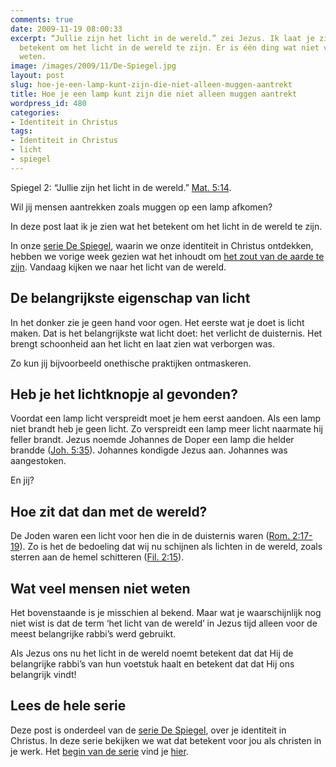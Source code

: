 ```yaml
---
comments: true
date: 2009-11-19 08:00:33
excerpt: “Jullie zijn het licht in de wereld.” zei Jezus. Ik laat je zien wat het
  betekent om het licht in de wereld te zijn. Er is één ding wat niet veel mensen
  weten.
image: /images/2009/11/De-Spiegel.jpg
layout: post
slug: hoe-je-een-lamp-kunt-zijn-die-niet-alleen-muggen-aantrekt
title: Hoe je een lamp kunt zijn die niet alleen muggen aantrekt
wordpress_id: 480
categories:
- Identiteit in Christus
tags:
- Identiteit in Christus
- licht
- spiegel
---
```


Spiegel 2: “Jullie zijn het licht in de wereld.” [Mat. 5:14](http://www.biblija.net/biblija.cgi?m=Matteus+5%3A14&id18=1&pos=0&l=nl&set=10).

Wil jij mensen aantrekken zoals muggen op een lamp afkomen?

In deze post laat ik je zien wat het betekent om het licht in de wereld te zijn.

In onze [serie De Spiegel](/2009/11/09/kijk-eens-wat-vaker-in-de-spiegel/), waarin we onze identiteit in Christus ontdekken, hebben we vorige week gezien wat het inhoudt om [het zout van de aarde te zijn](/2009/11/12/het-geheim-van-het-zout-van-de-aarde/). Vandaag kijken we naar het licht van de wereld.




## De belangrijkste eigenschap van licht


In het donker zie je geen hand voor ogen. Het eerste wat je doet is licht maken. Dat is het belangrijkste wat licht doet: het verlicht de duisternis. Het brengt schoonheid aan het licht en laat zien wat verborgen was.

Zo kun jij bijvoorbeeld onethische praktijken ontmaskeren.


## Heb je het lichtknopje al gevonden?


Voordat een lamp licht verspreidt moet je hem eerst aandoen. Als een lamp niet brandt heb je geen licht. Zo verspreidt een lamp meer licht naarmate hij feller brandt. Jezus noemde Johannes de Doper een lamp die helder brandde ([Joh. 5:35](http://www.biblija.net/biblija.cgi?m=Johannes+5%3A35&id18=1&pos=0&l=nl&set=10)). Johannes kondigde Jezus aan. Johannes was aangestoken.

En jij?


## Hoe zit dat dan met de wereld?


De Joden waren een licht voor hen die in de duisternis waren ([Rom. 2:17-19](http://www.biblija.net/biblija.cgi?m=Romeinen+2%3A17-19&id18=1&pos=0&l=nl&set=10)). Zo is het de bedoeling dat wij nu schijnen als lichten in de wereld, zoals sterren aan de hemel schitteren ([Fil. 2:15](http://www.biblija.net/biblija.cgi?m=Filippenzen+2%3A15&id18=1&pos=0&l=nl&set=10&idp0=19&idp1=17)).


## Wat veel mensen niet weten


Het bovenstaande is je misschien al bekend. Maar wat je waarschijnlijk nog niet wist is dat de term ‘het licht van de wereld’ in Jezus tijd alleen voor de meest belangrijke rabbi’s werd gebruikt.

Als Jezus ons nu het licht in de wereld noemt betekent dat dat Hij de belangrijke rabbi’s van hun voetstuk haalt en betekent dat dat Hij ons belangrijk vindt!


## Lees de hele serie


Deze post is onderdeel van de [serie De Spiegel](/2009/11/09/kijk-eens-wat-vaker-in-de-spiegel/), over je identiteit in Christus. In deze serie bekijken we wat dat betekent voor jou als christen in je werk. Het [begin van de serie](/2009/11/09/kijk-eens-wat-vaker-in-de-spiegel/) vind je [hier](/2009/11/09/kijk-eens-wat-vaker-in-de-spiegel/).
